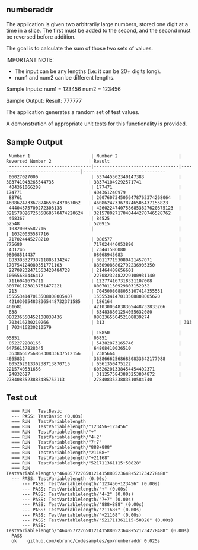 ## numberaddr ##

The application is given two arbitrarily large numbers,
stored one digit at a time in a slice.
The first must be added to the second,
and the second must be reversed before addition.

The goal is to calculate the sum of those two sets of values.

IMPORTANT NOTE:
- The input can be any lengths (i.e: it can be 20+ digits long).
- num1 and num2 can be different lengths.

Sample Inputs:
num1 = 123456
num2 = 123456

Sample Output:
Result: 777777

The application generates a random set of test values.

A demonstration of appropriate unit tests for this functionality is provided.


## Sample Output ##

	 Number 1                       | Number 2                       | Reversed Number 2              | Result
	 -------------------------------|--------------------------------|--------------------------------|-------------------------------
	 06027027006                    | 537445562340147383             | 383741043265544735             | 383741049292571741
	 404361066208                   | 177471                         | 174771                         | 404361240979
	 88761                          | 2607607345056478763374268064   | 4608624733678746505437067062   | 4608624733678746505437155823
	 44404575700272308138           | 42602247407586853627620875123  | 32157802672635868570474220624  | 32157802717040444270746528762
	 468367                         | 84525                          | 52548                          | 520915
	 10320035587716                 |                                |                                | 10320035587716
	 717024445278210                | 086577                         | 775680                         | 717024446053890
	 431246                         | 73441586080                    | 08068514437                    | 08068945683
	 88338332738711885134247        | 301177153080421457071          | 170754124080351771103          | 88509086862792236905350
	 22708232471563420484728        | 21464408656601                 | 10665680446412                 | 22708232482229100931140
	 7116041675711                  | 122774167318321107008          | 800701123813761477221          | 800701130929803152932
	 213                            | 7045008088053107414355551      | 1555534147013508808005407      | 1555534147013508808005620
	 421030054838365448732371585    | 186164                         | 461681                         | 421030054838365448732833266
	 838                            | 634838801254055632080          | 080236550452108838436          | 080236550452108839274
	 703416230210266                | 313                            | 313                            | 703416230210579
									| 15850                          | 05851                          | 05851
	 052272208165                   | 54382873165746                 | 64756137828345                 | 64808410036510
	 363866625686830833637512156    | 2385664                        | 4665832                        | 363866625686830833642177988
	 60526201336238713870715        | 6561350475122                  | 2215740531656                  | 60526201338454454402371
	 24832627                       | 3112575843883253804872         | 2784083523883485752113         | 2784083523883510584740

## Test out ##

	  === RUN   TestBasic
	  --- PASS: TestBasic (0.00s)
	  === RUN   TestVariablelength
	  === RUN   TestVariablelength/"123456+123456"
	  === RUN   TestVariablelength/"+"
	  === RUN   TestVariablelength/"4+2"
	  === RUN   TestVariablelength/"7+7"
	  === RUN   TestVariablelength/"888+888"
	  === RUN   TestVariablelength/"21168+"
	  === RUN   TestVariablelength/"+21168"
	  === RUN   TestVariablelength/"521711361115+50828"
	  === RUN   TestVariablelength/"464057727650121415880523648+521734278488"
	  --- PASS: TestVariablelength (0.00s)
		  --- PASS: TestVariablelength/"123456+123456" (0.00s)
		  --- PASS: TestVariablelength/"+" (0.00s)
		  --- PASS: TestVariablelength/"4+2" (0.00s)
		  --- PASS: TestVariablelength/"7+7" (0.00s)
		  --- PASS: TestVariablelength/"888+888" (0.00s)
		  --- PASS: TestVariablelength/"21168+" (0.00s)
		  --- PASS: TestVariablelength/"+21168" (0.00s)
		  --- PASS: TestVariablelength/"521711361115+50828" (0.00s)
		  --- PASS: TestVariablelength/"464057727650121415880523648+521734278488" (0.00s)
	  PASS
	  ok  	github.com/ebruno/codesamples/go/numberaddr	0.025s
